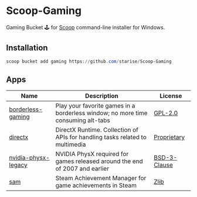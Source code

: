 # Scoop-Gaming

Gaming Bucket 🕹️ for [Scoop](https://scoop.sh/) command-line installer for Windows.

## Installation

```powershell
scoop bucket add gaming https://github.com/starise/Scoop-Gaming
```

## Apps

<!-- <apps> -->
<!-- The following table was inserted by makeindex.py -->
<!-- Your edits will be lost the next time makeindex.py is run -->
|Name|Description|License|
|----|-----------|-------|
|[borderless-gaming](https://github.com/Codeusa/Borderless-Gaming)|Play your favorite games in a borderless window; no more time consuming alt-tabs|[GPL-2.0](https://spdx.org/licenses/GPL-2.0.html "https://spdx.org/licenses/GPL-2.0.html")|
|[directx](https://www.microsoft.com/en-us/download/details.aspx?id=35)|DirectX Runtime. Collection of APIs for handling tasks related to multimedia|[Proprietary](https://en.m.wikipedia.org/wiki/Software_license#Proprietary_software_licenses "https://en.m.wikipedia.org/wiki/Software_license#Proprietary_software_licenses")|
|[nvidia-physx-legacy](https://www.nvidia.com/object/physx-9.13.0604-legacy-driver.html)|NVIDIA PhysX required for games released around the end of 2007 and earlier|[BSD-3-Clause](https://gameworksdocs.nvidia.com/PhysX/4.0/documentation/PhysXGuide/Manual/License.html "https://gameworksdocs.nvidia.com/PhysX/4.0/documentation/PhysXGuide/Manual/License.html")|
|[sam](https://github.com/gibbed/SteamAchievementManager)|Steam Achievement Manager for game achievements in Steam|[Zlib](https://spdx.org/licenses/Zlib.html "https://spdx.org/licenses/Zlib.html")|
